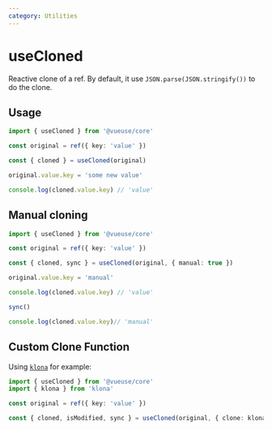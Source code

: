 ```yaml
---
category: Utilities
---
```


# useCloned

Reactive clone of a ref. By default, it use `JSON.parse(JSON.stringify())` to do the clone.

## Usage

```ts
import { useCloned } from '@vueuse/core'

const original = ref({ key: 'value' })

const { cloned } = useCloned(original)

original.value.key = 'some new value'

console.log(cloned.value.key) // 'value'
```

## Manual cloning

```ts
import { useCloned } from '@vueuse/core'

const original = ref({ key: 'value' })

const { cloned, sync } = useCloned(original, { manual: true })

original.value.key = 'manual'

console.log(cloned.value.key) // 'value'

sync()

console.log(cloned.value.key)// 'manual'
```

## Custom Clone Function

Using [`klona`](https://www.npmjs.com/package/klona) for example:

```ts
import { useCloned } from '@vueuse/core'
import { klona } from 'klona'

const original = ref({ key: 'value' })

const { cloned, isModified, sync } = useCloned(original, { clone: klona })
```
